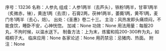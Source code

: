 序号：13236
名称：人参丸
组成：人参1两半（去芦头），铁粉1两半，甘草1两半（炙微赤，锉），黄连1两（去须），石膏2两，茯神1两半，萎蕤1两，黄芩1两，麦门冬1两半（去心，焙）。
出处：《圣惠》卷二十三。
主治：风热发即头痛烦闷，不能食饮，睡卧不安，心神恍惚。
加减：None
功效：None
用法用量：每服20丸，不拘时候，以温水送下。
制备方法：上为末，炼蜜和捣200-300杵为丸，如梧桐子大。
临床应用：None
各家论述：None
用药禁忌：忌猪肉、热面。
附注：None
